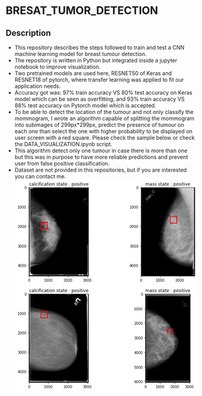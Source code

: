 # BRESAT_TUMOR_DETECTION
## Description
- This repository describes the steps followed to train and test a CNN machine learning model for breast tumour detection.
- The repository is written in Python but integrated inside a jupyter notebook to improve visualization.
- Two pretrained models are used here, RESNET50 of Keras and RESNET18 of pytorch, where transfer learning was applied to fit our application needs.
- Accuracy got was: 97% train accuracy VS 80% test accuracy on Keras model which can be seen as overfitting, and 93% train accuracy VS 88% test accuracy on Pytorch model which is accepted.
- To be able to detect the location of the tumour and not only classify the mommogram, I wrote an algorithm capable of splitting the mommogram into subimages of 299px*299px, predict the presence of tumour on each one than select the one with higher probability to be displayed on user screen with a red square. Please check the sample below or check the DATA_VISUALIZATION.ipynb script.
- This algorithm detect only one tumour in case there is more than one but this was in purpose to have more reliable predictions and prevent user from false positive classification.
- Dataset are not provided in this repositories, but if you are interested you can contact me.
![Alt Text](./SAMPLE.png)
